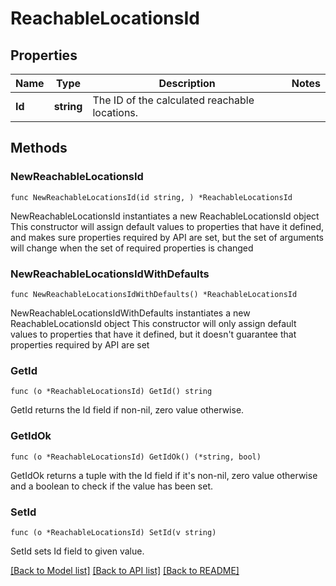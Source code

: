 # ReachableLocationsId

## Properties

Name | Type | Description | Notes
------------ | ------------- | ------------- | -------------
**Id** | **string** | The ID of the calculated reachable locations. | 

## Methods

### NewReachableLocationsId

`func NewReachableLocationsId(id string, ) *ReachableLocationsId`

NewReachableLocationsId instantiates a new ReachableLocationsId object
This constructor will assign default values to properties that have it defined,
and makes sure properties required by API are set, but the set of arguments
will change when the set of required properties is changed

### NewReachableLocationsIdWithDefaults

`func NewReachableLocationsIdWithDefaults() *ReachableLocationsId`

NewReachableLocationsIdWithDefaults instantiates a new ReachableLocationsId object
This constructor will only assign default values to properties that have it defined,
but it doesn't guarantee that properties required by API are set

### GetId

`func (o *ReachableLocationsId) GetId() string`

GetId returns the Id field if non-nil, zero value otherwise.

### GetIdOk

`func (o *ReachableLocationsId) GetIdOk() (*string, bool)`

GetIdOk returns a tuple with the Id field if it's non-nil, zero value otherwise
and a boolean to check if the value has been set.

### SetId

`func (o *ReachableLocationsId) SetId(v string)`

SetId sets Id field to given value.



[[Back to Model list]](../README.md#documentation-for-models) [[Back to API list]](../README.md#documentation-for-api-endpoints) [[Back to README]](../README.md)


